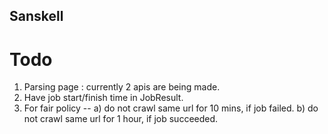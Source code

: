 ## Sanskell


# Todo
1. Parsing page : currently 2 apis are being made.
2. Have job start/finish time in JobResult.
3. For fair policy --
   a) do not crawl same url for 10 mins, if job failed.
   b) do not crawl same url for 1 hour, if job succeeded.